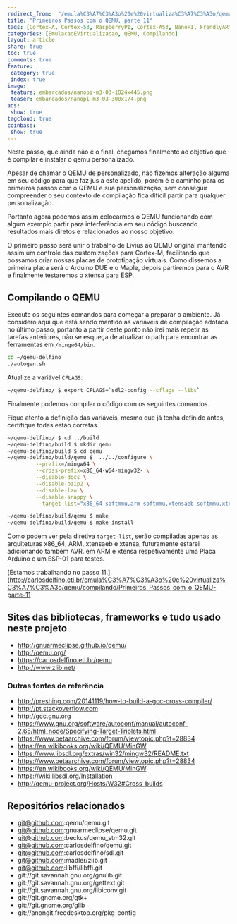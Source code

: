 ```yaml
---
redirect_from:  "/emula%C3%A7%C3%A3o%20e%20virtualiza%C3%A7%C3%A3o/qemu/compilando/Primeiros_Passos_com_o_QEMU-parte-11/"
title: "Primeiros Passos com o QEMU, parte 11" 
tags: [Cortex-A, Cortex-53, RaspberryPI, Cortex-A53, NanoPI, FrendlyARM, ARM, Intel, TBB,  Emulação, Virtualização, KVM, QEMU, VMware, VirtualBox, VBox, Hiper-V, Xen, GNU ARM Eclipse, Eclipse, Windows, RTOS, uOS]
categories: [EmulacaoEVirtualizacao, QEMU, Compilando]
layout: article
share: true
toc: true
comments: true
feature:
 category: true
 index: true
image:
 feature: embarcados/nanopi-m3-03-1024x445.png
 teaser: embarcados/nanopi-m3-03-300x174.png
ads: 
 show: true
tagcloud: true
coinbase:
 show: true
---
```

Neste passo, que ainda não é o final, chegamos finalmente ao objetivo que é compilar e instalar o qemu personalizado.

<!--more-->

Apesar de chamar o QEMU de personalizado, não fizemos alteração alguma em seu código para que faz jus a este apelido, porém é o caminho para os primeiros passos com o QEMU e sua personalização, sem conseguir compreender o seu contexto de compilação fica difícil partir para qualquer personalização.

Portanto agora podemos assim colocarmos o QEMU funcionando com algum exemplo partir para interferência em seu código buscando resultados mais diretos e relacionados ao nosso objetivo.

O primeiro passo será unir o trabalho de Livius ao QEMU original mantendo assim um controle das customizações para Cortex-M, facilitando que possamos criar nossas placas de prototipação virtuais. Como dissemos a primeira placa será o Arduino DUE e o Maple, depois partiremos para o AVR e finalmente testaremos o xtensa para ESP.

## Compilando o QEMU

Execute os seguintes comandos para começar a preparar o ambiente. Já considero aqui que está sendo mantido as variáveis de compilação adotada no último passo, portanto a partir deste ponto não irei mais repetir as tarefas anteriores, não se esqueça de atualizar o path para encontrar as ferramentas em `/mingw64/bin`.


```sh
cd ~/qemu-delfino
./autogen.sh
```

Atualize a variável `CFLAGS`:

```sh
~/qemu-delfino/ $ export CFLAGS=`sdl2-config --cflags --libs`
```

Finalmente podemos compilar o código com os seguintes comandos.

Fique atento a definição das variáveis, mesmo que já tenha definido antes, certifique todas estão corretas.

```sh
~/qemu-delfino/ $ cd ../build
~/qemu-delfino/build $ mkdir qemu
~/qemu-delfino/build $ cd qemu
~/qemu-delfino/build/qemu $  ../../configure \
         --prefix=/mingw64 \
         --cross-prefix=x86_64-w64-mingw32- \
         --disable-docs \
         --disable-bzip2 \
         --disable-lzo \
         --disable-snappy \
         --target-list="x86_64-softmmu,arm-softmmu,xtensaeb-softmmu,xtensa-softmmu"

~/qemu-delfino/build/qemu $ make
~/qemu-delfino/build/qemu $ make install
```
Como podem ver pela diretiva `target-list`, serão compiladas apenas as arquiteturas x86_64, ARM, xtensaeb e xtensa, futuramente estarei adicionando também AVR. em ARM e xtensa respetivamente uma Placa Arduino e um ESP-01 para testes.


[Estamos trabalhando no passo 11.](http://carlosdelfino.eti.br/emula%C3%A7%C3%A3o%20e%20virtualiza%C3%A7%C3%A3o/qemu/compilando/Primeiros_Passos_com_o_QEMU-parte-11

## Sites das bibliotecas, frameworks e tudo usado neste projeto

 * http://gnuarmeclipse.github.io/qemu/
 * http://qemu.org/
 * https://carlosdelfino.eti.br/qemu
 * http://www.zlib.net/

### Outras fontes de referência

 * http://preshing.com/20141119/how-to-build-a-gcc-cross-compiler/
 * http://pt.stackoverflow.com
 * http://gcc.gnu.org 
 * https://www.gnu.org/software/autoconf/manual/autoconf-2.65/html_node/Specifying-Target-Triplets.html
 * https://www.betaarchive.com/forum/viewtopic.php?t=28834
 * https://en.wikibooks.org/wiki/QEMU/MinGW
 * https://www.libsdl.org/extras/win32/mingw32/README.txt
 * https://www.betaarchive.com/forum/viewtopic.php?t=28834
 * https://en.wikibooks.org/wiki/QEMU/MinGW
 * https://wiki.libsdl.org/Installation
 * http://qemu-project.org/Hosts/W32#Cross_builds

## Repositórios relacionados

 * git@github.com:qemu/qemu.git
 * git@github.com:gnuarmeclipse/qemu.git
 * git@github.com:beckus/qemu_stm32.git
 * git@github.com:carlosdelfino/qemu.git
 * git@github.com:carlosdelfino/sdl.git
 * git@github.com:madler/zlib.git
 * git@github.com:libffi/libffi.git
 * git://git.savannah.gnu.org/gnulib.git
 * git://git.savannah.gnu.org/gettext.git
 * git://git.savannah.gnu.org/libiconv.git
 * git://git.gnome.org/gtk+
 * git://git.gnome.org/glib
 * git://anongit.freedesktop.org/pkg-config

